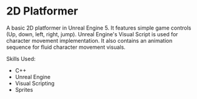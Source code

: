 # 2D Platformer
A basic 2D platformer in Unreal Engine 5. It features simple game controls (Up, down, left, right, jump). Unreal Engine's Visual Script is used for character movement implementation. It also contains an animation sequence for fluid character movement visuals.

Skills Used:
- C++
- Unreal Engine
- Visual Scripting
- Sprites
